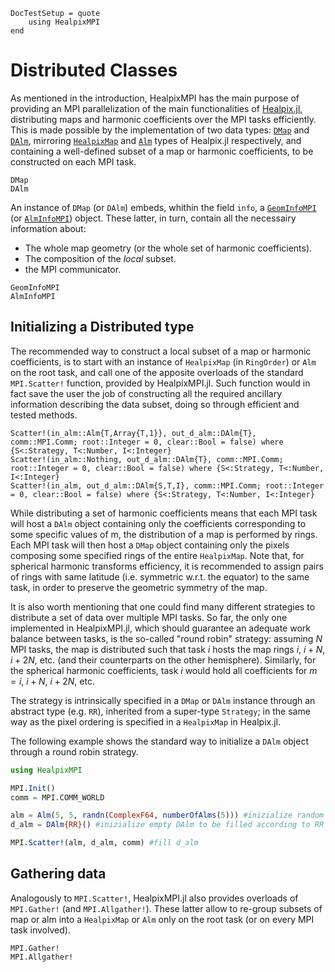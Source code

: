 ```@meta
DocTestSetup = quote
    using HealpixMPI
end
```

# Distributed Classes

As mentioned in the introduction, HealpixMPI has the main purpose of providing an MPI parallelization of the main functionalities of [Healpix.jl](https://github.com/ziotom78/Healpix.jl), distributing maps and harmonic coefficients over the MPI tasks efficiently.
This is made possible by the implementation of two data types: [`DMap`](@ref) and [`DAlm`](@ref), mirroring [`HealpixMap`](https://ziotom78.github.io/Healpix.jl/stable/mapfunc/#Healpix.HealpixMap) and [`Alm`](https://ziotom78.github.io/Healpix.jl/stable/alm/#Healpix.Alm) types of Healpix.jl respectively, and containing a well-defined subset of a map or harmonic coefficients, to be constructed on each MPI task.

```@docs
DMap
DAlm
```

An instance of `DMap` (or `DAlm`) embeds, whithin the field `info`, a [`GeomInfoMPI`](@ref) (or [`AlmInfoMPI`](@ref)) object. These latter, in turn, contain all the necessairy information about:

- The whole map geometry (or the whole set of harmonic coefficients).
- The composition of the *local* subset.
- the MPI communicator.

```@docs
GeomInfoMPI
AlmInfoMPI
```

## Initializing a Distributed type

The recommended way to construct a local subset of a map or harmonic coefficients, is to start with an instance of `HealpixMap` (in `RingOrder`) or `Alm` on the root task, and call one of the apposite overloads of the standard `MPI.Scatter!` function, provided by HealpixMPI.jl.
Such function would in fact save the user the job of constructing all the required ancillary information describing the data subset, doing so through efficient and tested methods.

```@docs
Scatter!(in_alm::Alm{T,Array{T,1}}, out_d_alm::DAlm{T}, comm::MPI.Comm; root::Integer = 0, clear::Bool = false) where {S<:Strategy, T<:Number, I<:Integer}
Scatter!(in_alm::Nothing, out_d_alm::DAlm{T}, comm::MPI.Comm; root::Integer = 0, clear::Bool = false) where {S<:Strategy, T<:Number, I<:Integer}
Scatter!(in_alm, out_d_alm::DAlm{S,T,I}, comm::MPI.Comm; root::Integer = 0, clear::Bool = false) where {S<:Strategy, T<:Number, I<:Integer}
```

While distributing a set of harmonic coefficients means that each MPI task will host a `DAlm` object containing only the coefficients corresponding to some specific values of m, the distribution of a map is performed by rings.
Each MPI task will then host a `DMap` object containing only the pixels composing some specified rings of the entire `HealpixMap`.
Note that, for spherical harmonic transforms efficiency, it is recommended to assign pairs of rings with same latitude (i.e. symmetric w.r.t. the equator) to the same task, in order to preserve the geometric symmetry of the map.

It is also worth mentioning that one could find many different strategies to distribute a set of data over multiple MPI tasks.
So far, the only one implemented in HealpixMPI.jl, which should guarantee an adequate work balance between tasks, is the so-called "round robin" strategy: assuming $N$ MPI tasks, the map is distributed such that task $i$ hosts the map rings $i$, $i + N$, $i + 2N$, etc. (and their counterparts on the other hemisphere).
Similarly, for the spherical harmonic coefficients, task $i$ would hold all coefficients for $m = i$, $i + N$, $i + 2 N$, etc.

The strategy is intrinsically specified in a `DMap` or `DAlm` instance through an abstract type (e.g. `RR`), inherited from a super-type `Strategy`; in the same way as the pixel ordering is specified in a `HealpixMap` in Healpix.jl.

The following example shows the standard way to initialize a `DAlm` object through a round robin strategy.

```julia
using HealpixMPI

MPI.Init()
comm = MPI.COMM_WORLD

alm = Alm(5, 5, randn(ComplexF64, numberOfAlms(5))) #inizialize random Healpix Alm
d_alm = DAlm{RR}() #inizialize empty DAlm to be filled according to RR strategy

MPI.Scatter!(alm, d_alm, comm) #fill d_alm
```

## Gathering data

Analogously to `MPI.Scatter!`, HealpixMPI.jl also provides overloads of `MPI.Gather!` (and `MPI.Allgather!`).
These latter allow to re-group subsets of map or alm into a `HealpixMap` or `Alm` only on the root task (or on every MPI task involved).

```@docs
MPI.Gather!
MPI.Allgather!
```
